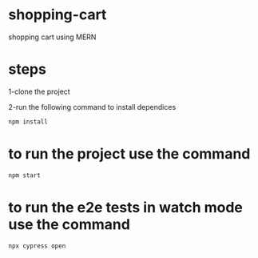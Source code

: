 # shopping-cart
shopping cart using MERN
# steps
1-clone the project

2-run the following command to install dependices
```javascript
npm install
```
# to run the project use the command 
```javascript
npm start
```
# to run the e2e tests in watch mode use the command 
```javascript
npx cypress open
```
